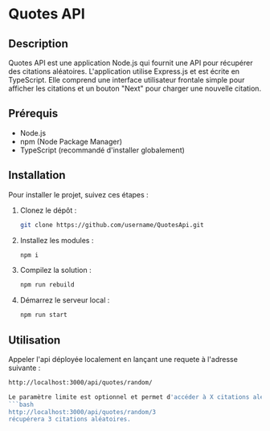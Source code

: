 # Quotes API

## Description
Quotes API est une application Node.js qui fournit une API pour récupérer des citations aléatoires. L'application utilise Express.js et est écrite en TypeScript. Elle comprend une interface utilisateur frontale simple pour afficher les citations et un bouton "Next" pour charger une nouvelle citation.

## Prérequis
- Node.js
- npm (Node Package Manager)
- TypeScript (recommandé d'installer globalement)

## Installation
Pour installer le projet, suivez ces étapes :

1. Clonez le dépôt :
   ```bash
   git clone https://github.com/username/QuotesApi.git

2. Installez les modules :
   ```bash
   npm i

3. Compilez la solution :
   ```bash
   npm run rebuild

4. Démarrez le serveur local :
   ```bash
   npm run start

## Utilisation
Appeler l'api déployée localement en lançant une requete à l'adresse suivante :
   ```bash
   http://localhost:3000/api/quotes/random/

Le paramètre limite est optionnel et permet d'accéder à X citations aléatoire:
   ```bash
   http://localhost:3000/api/quotes/random/3
récupérera 3 citations aléatoires.
